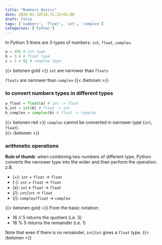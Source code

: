 ```yaml
---
title: "Numbers Basics"
date: 2020-01-18T16:31:22+01:00
draft: false
tags: ['numbers', 'float', 'int', 'complex']
categories: ['Python']
---
```


In Python 3 there are 3 types of numbers: `int`, `float`, `complex`.

```python
a = 496 # int type
b = 3.4 # float type
c = 3 + 5j # complex type
```

{{< betonen gold >}}
`int` are narrower than `floats`  

`floats` are narrower than `complex`
{{< /betonen >}}

### to convert numbers types in different types
```python
a_float = float(a) # int -> float 
b_int = int(b) # float -> int
b_complex = complex(b) # float -> complex
```
{{< betonen red >}}
`complex` cannot be converted in narrower type (`int`, `float`).  
{{< /betonen >}}

### arithmetic operations
**Rule of thumb**: when combining two numbers of different type, Python converts the narrower type into the wider and then perform the operation. z.B.

 - (+): `int` + `float` -> `float`
 - (-): `int` + `float` -> `float`
 - (x): `int` x `float` -> `float`
 - (/): `int`/`int` -> `float` 
 - (/): `complex`/`float` -> `complex` 

{{< betonen gold >}}
From the basic notation:    
 - 16 // 5 returns the quotient (i.e. 3)  
 - 16 % 5 returns the remainder (i.e. 1)   

Note that even if there is no remainder, `int`/`int` gives a `float` type.
{{< /betonen >}}
 